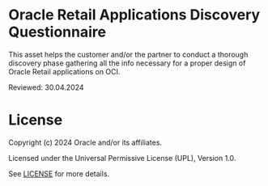 # Oracle Retail Applications Discovery Questionnaire

This asset helps the customer and/or the partner to conduct a thorough discovery phase gathering all the info necessary for a proper design of Oracle Retail applications on OCI.

Reviewed: 30.04.2024

# License

Copyright (c) 2024 Oracle and/or its affiliates.

Licensed under the Universal Permissive License (UPL), Version 1.0.

See [LICENSE](LICENSE) for more details.
